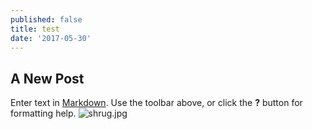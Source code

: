 ```yaml
---
published: false
title: test
date: '2017-05-30'
---
```

## A New Post

Enter text in [Markdown](http://daringfireball.net/projects/markdown/). Use the toolbar above, or click the **?** button for formatting help.
![shrug.jpg]({{site.baseurl}}/content/assets/shrug.jpg)